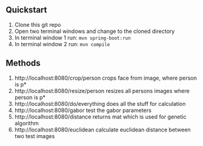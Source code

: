 ## Quickstart

1. Clone this git repo
2. Open two terminal windows and change to the cloned directory
3. In terminal window 1 run: `mvn spring-boot:run`
4. In terminal window 2 run: `mvn compile`

## Methods

1. http://localhost:8080/crop/person crops face from image, where person is p*
2. http://localhost:8080/resize/person resizes all persons images where person is p*
3. http://localhost:8080/do/everything does all the stuff for calculation
4. http://localhost:8080/gabor test the gabor parameters
5. http://localhost:8080/distance returns mat which is used for genetic algorithm
6. http://localhost:8080/euclidean calculate euclidean distance between two test images
